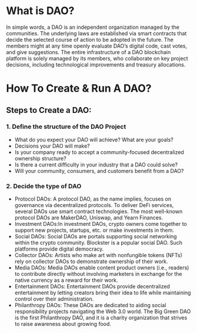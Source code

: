 # What is DAO?
In simple words, a DAO is an independent organization managed by the communities. The underlying laws are established via smart contracts that decide the selected course of action to be adopted in the future. The members might at any time openly evaluate DAO’s digital code, cast votes, and give suggestions.
The entire infrastructure of a DAO blockchain platform is solely managed by its members, who collaborate on key project decisions, including technological improvements and treasury allocations.

# How To Create & Run A DAO?
## Steps to Create a DAO:
### 1. Define the structure of the DAO Project
- What do you expect your DAO will achieve? What are your goals?
- Decisions your DAO will make?
- Is your company ready to accept a community-focused decentralized ownership structure?
- Is there a current difficulty in your industry that a DAO could solve?
- Will your community, consumers, and customers benefit from a DAO?
 
### 2. Decide the type of DAO
- Protocol DAOs: A protocol DAO, as the name implies, focuses on governance via decentralized protocols. To deliver DeFi services, several DAOs use smart contract technologies. The most well-known protocol DAOs are MakerDAO, Uniswap, and Yearn Finances.
- Investment DAOs:In investment DAOs, crypto owners come together to support new projects, startups, etc. or make investments in them.
- Social DAOs: Social DAOs are portals supporting social networking within the crypto community. Blockster is a popular social DAO. Such platforms provide digital democracy.
- Collector DAOs: Artists who make art with nonfungible tokens (NFTs) rely on collector DAOs to demonstrate ownership of their work.
- Media DAOs: Media DAOs enable content product owners (i.e., readers) to contribute directly without involving marketers in exchange for the native currency as a reward for their work.
- Entertainment DAOs: Entertainment DAOs provide decentralized entertainment by letting creators bring their idea to life while maintaining control over their administration. 
- Philanthropy DAOs: These DAOs are dedicated to aiding social responsibility projects navigating the Web 3.0 world. The Big Green DAO is the first Philanthropy DAO, and it is a charity organization that strives to raise awareness about growing food.
